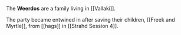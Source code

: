 The **Weerdos** are a family living in [[Vallaki]].

The party became entwined in after saving their children, [[Freek and Myrtle]], from [[hags]] in [[Strahd Session 4]].